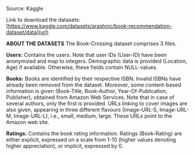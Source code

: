 Source: Kaggle

Link to download the datasets: [https://www.kaggle.com/datasets/arashnic/book-recommendation-dataset/data](url)

**ABOUT THE DATASETS**
The Book-Crossing dataset comprises 3 files.

**Users:**
Contains the users. Note that user IDs (User-ID) have been anonymized and map to integers. 
Demographic data is provided (Location, Age) if available. Otherwise, these fields contain NULL-values.

**Books:**
Books are identified by their respective ISBN. Invalid ISBNs have already been removed from the dataset. 
Moreover, some content-based information is given (Book-Title, Book-Author, Year-Of-Publication, Publisher), 
obtained from Amazon Web Services. Note that in case of several authors, only the first is provided.
URLs linking to cover images are also given, appearing in three different flavours (Image-URL-S, Image-URL-M, Image-URL-L), 
i.e., small, medium, large. These URLs point to the Amazon web site.

**Ratings:**
Contains the book rating information. Ratings (Book-Rating) are either explicit, expressed on a scale from 1-10 
(higher values denoting higher appreciation), or implicit, expressed by 0.

